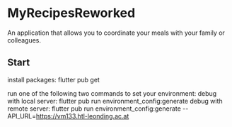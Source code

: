 # MyRecipesReworked
An application that allows you to coordinate your meals with your family or colleagues. 

## Start
install packages:
flutter pub get

run one of the following two commands to set your environment:
debug with local server: flutter pub run environment_config:generate
debug with remote server: flutter pub run environment_config:generate --API_URL=https://vm133.htl-leonding.ac.at
